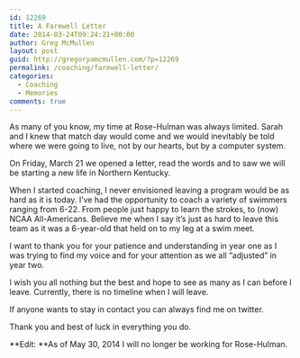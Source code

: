 ```yaml
---
id: 12269
title: A Farewell Letter
date: 2014-03-24T09:24:21+00:00
author: Greg McMullen
layout: post
guid: http://gregoryamcmullen.com/?p=12269
permalink: /coaching/farewell-letter/
categories:
  - Coaching
  - Memories
comments: true
---
```

As many of you know, my time at Rose-Hulman was always limited. Sarah and I knew that match day would come and we would inevitably be told where we were going to live, not by our hearts, but by a computer system.

On Friday, March 21 we opened a letter, read the words and to saw we will be starting a new life in Northern Kentucky.

When I started coaching, I never envisioned leaving a program would be as hard as it is today. I’ve had the opportunity to coach a variety of swimmers ranging from 6-22. From people just happy to learn the strokes, to (now) NCAA All-Americans. Believe me when I say it’s just as hard to leave this team as it was a 6-year-old that held on to my leg at a swim meet.

I want to thank you for your patience and understanding in year one as I was trying to find my voice and for your attention as we all “adjusted” in year two.

I wish you all nothing but the best and hope to see as many as I can before I leave. Currently, there is no timeline when I will leave.

If anyone wants to stay in contact you can always find me on twitter.

Thank you and best of luck in everything you do.

**Edit: **As of May 30, 2014 I will no longer be working for Rose-Hulman.